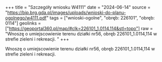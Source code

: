 +++
title = "Szczegóły wniosku W4111"
date = "2024-06-14"
source = "https://bip.brg.gda.pl/images/uploads/wnioski-do-planu-ogolnego/w4111.pdf"
tags = ["wnioski-ogolne", "obręb: 226101", "obręb: 0114"]
geolinks = ["https://geoportal360.pl/map/#clk=226101_1.0114.114&stl=topo"]
raw = "Wnoszę o umiejscowienie terenu działki nr56, obręb 226101_1.0114,114 w strefie zieleni i rekreacji. "
+++

Wnoszę o umiejscowienie terenu działki nr56, obręb 226101_1.0114,114 w strefie
zieleni i rekreacji.



